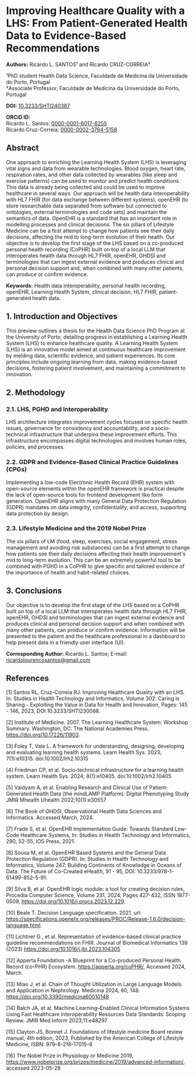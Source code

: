 # Improving Healthcare Quality with a LHS: From Patient-Generated Health Data to Evidence-Based Recommendations

**Authors:** Ricardo L. SANTOS¹ and Ricardo CRUZ-CORREIA²

¹PhD student Health Data Science, Faculdade de Medicina da Universidade do Porto, Portugal  
²Associate Professor, Faculdade de Medicina da Universidade do Porto, Portugal

**DOI:** [10.3233/SHTI240387](https://doi.org/10.3233/SHTI240387)

**ORCiD ID:**  
Ricardo L. Santos: [0000-0001-6017-8255](https://orcid.org/0000-0001-6017-8255)  
Ricardo Cruz-Correia: [0000-0002-3764-5158](https://orcid.org/0000-0002-3764-5158)

## Abstract

One approach to enriching the Learning Health System (LHS) is leveraging vital signs and data from wearable technologies. Blood oxygen, heart rate, respiration rates, and other data collected by wearables (like sleep and exercise patterns) can be used to monitor and predict health conditions. This data is already being collected and could be used to improve healthcare in several ways. Our approach will be health data interoperability with HL7 FHIR (for data exchange between different systems), openEHR (to store researchable data separated from software but connected to ontologies, external terminologies and code sets) and maintain the semantics of data. OpenEHR is a standard that has an important role in modelling processes and clinical decisions. The six pillars of Lifestyle Medicine can be a first attempt to change how patients see their daily decisions, affecting the mid to long-term evolution of their health. Our objective is to develop the first stage of the LHS based on a co-produced personal health recording (CoPHR) built on top of a local LLM that interoperates health data through HL7 FHIR, openEHR, OHDSI and terminologies that can ingest external evidence and produces clinical and personal decision support and, when combined with many other patients, can produce or confirm evidence.

**Keywords:** Health data interoperability, personal health recording, openEHR, Learning Health System, clinical decision, HL7 FHIR, patient-generated health data.

## 1. Introduction and Objectives

This preview outlines a thesis for the Health Data Science PhD Program at the University of Porto, detailing progress in establishing a Learning Health System (LHS) to enhance healthcare quality. A Learning Health System (LHS) is an innovative model aimed at continuous healthcare improvement by melding data, scientific evidence, and patient experiences. Its core principles include ongoing learning from data, making evidence-based decisions, fostering patient involvement, and maintaining a commitment to innovation.

## 2. Methodology

### 2.1. LHS, PGHD and Interoperability

LHS architecture integrates improvement cycles focused on specific health issues, governance for consistency and accountability, and a socio-technical infrastructure that underpins these improvement efforts. This infrastructure encompasses digital technologies and involves human roles, policies, and processes.

### 2.2. GDPR and Evidence-Based Clinical Practice Guidelines (CPGs)

Implementing a low-code Electronic Health Record (EHR) system with open-source elements within the openEHR framework is practical despite the lack of open-source tools for frontend development like form generation. OpenEHR aligns with many General Data Protection Regulation (GDPR) mandates on data integrity, confidentiality, and access, supporting data protection by design.

### 2.3. Lifestyle Medicine and the 2019 Nobel Prize

The six pillars of LM (food, sleep, exercises, social engagement, stress management and avoiding risk substances) can be a first attempt to change how patients see their daily decisions affecting their health improvement's mid to long-term evolution. This can be an extremely powerful tool to be combined with PGHD in a CoPHR to give specific and tailored evidence of the importance of health and habit-related choices.

## 3. Conclusions

Our objective is to develop the first stage of the LHS based on a CoPHR built on top of a local LLM that interoperates health data through HL7 FHIR, openEHR, OHDSI and terminologies that can ingest external evidence and produces clinical and personal decision support and when combined with many other patients, can produce or confirm evidence. Information will be presented to the patient and the healthcare professional in a dashboard to help present data in a friendly user interface (UI).

**Corresponding Author:** Ricardo L. Santos; E-mail: ricardolourencosantos@gmail.com

## References

[1] Santos RL, Cruz-Correia RJ. Improving Healthcare Quality with an LHS. In: Studies in Health Technology and Informatics, Volume 302: Caring is Sharing - Exploiting the Value in Data for Health and Innovation, Pages: 145 - 146, 2023, DOI 10.3233/SHTI230088.

[2] Institute of Medicine. 2007. The Learning Healthcare System: Workshop Summary. Washington, DC: The National Academies Press. https://doi.org/10.17226/11903.

[3] Foley T, Vale L. A framework for understanding, designing, developing and evaluating learning health systems. Learn Health Sys. 2023; 7(1):e10315. doi:10.1002/lrh2.10315

[4] Friedman CP, et al. Socio-technical infrastructure for a learning health system. Learn Health Sys. 2024; 8(1):e10405. doi:10.1002/lrh2.10405

[5] Vaidyam A, et al. Enabling Research and Clinical Use of Patient-Generated Health Data (the mindLAMP Platform): Digital Phenotyping Study JMIR Mhealth Uhealth 2022;10(1):e30557

[6] The Book of OHDSI, Observational Health Data Sciences and Informatics. Accessed March, 2024.

[7] Frade S, et al. OpenEHR Implementation Guide: Towards Standard Low-Code Healthcare Systems, In: Studies in Health Technology and Informatics, 290, 52-55, IOS Press, 2021.

[8] Sousa M, et al. OpenEHR Based Systems and the General Data Protection Regulation (GDPR). In: Studies in Health Technology and Informatics, Volume 247: Building Continents of Knowledge in Oceans of Data: The Future of Co-Created eHealth, 91 - 95, DOI: 10.3233/978-1-61499-852-5-91.

[9] Silva B, et al. OpenEHR logic module: a tool for creating decision rules, Procedia Computer Science, Volume 231, 2024, Pages 427-432, ISSN 1877-0509, https://doi.org/10.1016/j.procs.2023.12.229.

[10] Beale T. Decision Language specification. 2021. url: https://specifications.openehr.org/releases/PROC/Release-1.6.0/decision-language.html.

[11] Lichtner G., et al. Representation of evidence-based clinical practice guideline recommendations on FHIR. Journal of Biomedical Informatics 139 (2023) https://doi.org/10.1016/j.jbi.2023.104305

[12] Apperta Foundation -A Blueprint for a Co-produced Personal Health Record (co-PHR) Ecosystem. https://apperta.org/coPHR/, Accessed 2024, March.

[13] Miao J, et al. Chain of Thought Utilization in Large Language Models and Application in Nephrology. Medicina 2024, 60, 148. https://doi.org/10.3390/medicina60010148

[14] Balch JA, et al. Machine Learning–Enabled Clinical Information Systems Using Fast Healthcare Interoperability Resources Data Standards: Scoping Review. JMIR Med Inform 2023;11:e48297

[15] Clayton JS, Bonnet J. Foundations of lifestyle medicine Board review manual, 4th edition, 2023, Published by the American College of Lifestyle Medicine, ISBN: 979-8-218-17015-8

[16] The Nobel Prize in Physiology or Medicine 2019, https://www.nobelprize.org/prizes/medicine/2019/advanced-information/, accessed 2023-05-28